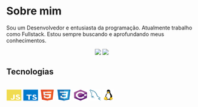 # Sobre mim

Sou um Desenvolvedor e entusiasta da programação. Atualmente trabalho como Fullstack. Estou sempre buscando e aprofundando meus conhecimentos.

<div align="center">
  <img width="45%" src="https://github-readme-stats-guiHFRosa.vercel.app/api?username=guiHFRosa&show_icons=true&theme=github_dark&include_all_commits=true&count_private=true"/>
  <img width="45%" src="https://github-readme-stats-guiHFRosa.vercel.app/api/top-langs/?username=guiHFRosa&layout=compact&langs_count=7&theme=github_dark"/>
</div>

## Tecnologias

<div style="display: inline_block"><br>
  <img align="center" alt="JS" height="30" width="40" src="https://raw.githubusercontent.com/devicons/devicon/master/icons/javascript/javascript-plain.svg">
  <img align="center" alt="TS" height="30" width="40" src="https://raw.githubusercontent.com/devicons/devicon/master/icons/typescript/typescript-plain.svg">
  <img align="center" alt="HTML" height="30" width="40" src="https://raw.githubusercontent.com/devicons/devicon/master/icons/html5/html5-original.svg">
  <img align="center" alt="CSS" height="30" width="40" src="https://raw.githubusercontent.com/devicons/devicon/master/icons/css3/css3-original.svg">
  <img align="center" alt="C#" height="30" width="40" src="https://raw.githubusercontent.com/devicons/devicon/master/icons/csharp/csharp-original.svg">
  <img align="center" alt="MySQL" height="30" src="https://raw.githubusercontent.com/devicons/devicon/master/icons/mysql/mysql-original.svg">
  <img align="center" alt="Linux" height="30" src="https://raw.githubusercontent.com/devicons/devicon/master/icons/linux/linux-original.svg">
  

